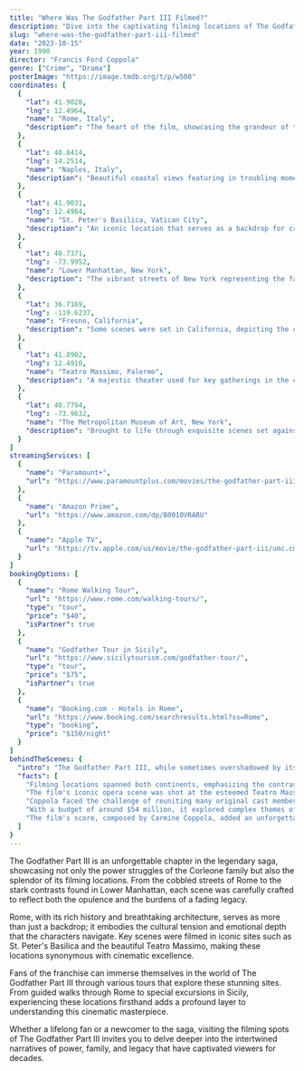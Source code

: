 ```yaml
---
title: "Where Was The Godfather Part III Filmed?"
description: "Dive into the captivating filming locations of The Godfather Part III, where the iconic saga continues against stunning backdrops in Italy and America."
slug: "where-was-the-godfather-part-iii-filmed"
date: "2023-10-15"
year: 1990
director: "Francis Ford Coppola"
genre: ["Crime", "Drama"]
posterImage: "https://image.tmdb.org/t/p/w500"
coordinates: [
  { 
    "lat": 41.9028, 
    "lng": 12.4964, 
    "name": "Rome, Italy", 
    "description": "The heart of the film, showcasing the grandeur of the Italian capital through key scenes."
  },
  { 
    "lat": 40.8414, 
    "lng": 14.2514, 
    "name": "Naples, Italy", 
    "description": "Beautiful coastal views featuring in troubling moments of the Corleone family's story."
  },
  { 
    "lat": 41.9031, 
    "lng": 12.4984, 
    "name": "St. Peter's Basilica, Vatican City", 
    "description": "An iconic location that serves as a backdrop for critical plot developments."
  },
  { 
    "lat": 40.7371, 
    "lng": -73.9952, 
    "name": "Lower Manhattan, New York", 
    "description": "The vibrant streets of New York representing the family’s roots and struggles."
  },
  { 
    "lat": 36.7169, 
    "lng": -119.6237, 
    "name": "Fresno, California", 
    "description": "Some scenes were set in California, depicting the contrast between the old and new worlds."
  },
  { 
    "lat": 41.8902, 
    "lng": 12.4910, 
    "name": "Teatro Massimo, Palermo", 
    "description": "A majestic theater used for key gatherings in the cinematic narrative."
  },
  { 
    "lat": 40.7794, 
    "lng": -73.9632, 
    "name": "The Metropolitan Museum of Art, New York", 
    "description": "Brought to life through exquisite scenes set against its magnificent architecture."
  }
]
streamingServices: [
  {
    "name": "Paramount+",
    "url": "https://www.paramountplus.com/movies/the-godfather-part-iii/"
  },
  {
    "name": "Amazon Prime",
    "url": "https://www.amazon.com/dp/B0010VRARU"
  },
  {
    "name": "Apple TV",
    "url": "https://tv.apple.com/us/movie/the-godfather-part-iii/umc.cmc.22rejhz73dqphuhc2ajaqdpmj"
  }
]
bookingOptions: [
  {
    "name": "Rome Walking Tour",
    "url": "https://www.rome.com/walking-tours/",
    "type": "tour",
    "price": "$40",
    "isPartner": true
  },
  {
    "name": "Godfather Tour in Sicily",
    "url": "https://www.sicilytourism.com/godfather-tour/",
    "type": "tour",
    "price": "$75",
    "isPartner": true
  },
  {
    "name": "Booking.com - Hotels in Rome",
    "url": "https://www.booking.com/searchresults.html?ss=Rome",
    "type": "booking",
    "price": "$150/night"
  }
]
behindTheScenes: {
  "intro": "The Godfather Part III, while sometimes overshadowed by its predecessors, offers a rich tapestry of themes and locations that enhance the trilogy’s legacy. Shot primarily in Italy and New York, the film artfully interweaves personal and political narratives against breathtaking backdrops.",
  "facts": [
    "Filming locations spanned both continents, emphasizing the contrast between the luxurious world of the Corleone family and their tumultuous past.",
    "The film's iconic opera scene was shot at the esteemed Teatro Massimo, marking a cultural intersection in the narrative.",
    "Coppola faced the challenge of reuniting many original cast members, capturing the essence of their characters with deep emotional resonance.",
    "With a budget of around $54 million, it explored complex themes of redemption, power, and family legacy.",
    "The film's score, composed by Carmine Coppola, added an unforgettable emotional layer to this concluding chapter."
  ]
}
---
```


<GodfatherPartIIIGuide />

The Godfather Part III is an unforgettable chapter in the legendary saga, showcasing not only the power struggles of the Corleone family but also the splendor of its filming locations. From the cobbled streets of Rome to the stark contrasts found in Lower Manhattan, each scene was carefully crafted to reflect both the opulence and the burdens of a fading legacy.

Rome, with its rich history and breathtaking architecture, serves as more than just a backdrop; it embodies the cultural tension and emotional depth that the characters navigate. Key scenes were filmed in iconic sites such as St. Peter's Basilica and the beautiful Teatro Massimo, making these locations synonymous with cinematic excellence.

Fans of the franchise can immerse themselves in the world of The Godfather Part III through various tours that explore these stunning sites. From guided walks through Rome to special excursions in Sicily, experiencing these locations firsthand adds a profound layer to understanding this cinematic masterpiece.

Whether a lifelong fan or a newcomer to the saga, visiting the filming spots of The Godfather Part III invites you to delve deeper into the intertwined narratives of power, family, and legacy that have captivated viewers for decades.
